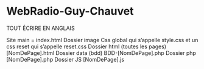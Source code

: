 # WebRadio-Guy-Chauvet

TOUT ÉCRIRE EN ANGLAIS 

Site main = index.html
Dossier image 
Css global qui s’appelle style.css et un css reset qui s’appelle reset.css 
Dossier html (toutes les pages) [NomDePage].html
Dossier data (bdd) BDD-[NomDePage].php
Dossier php [NomDePage].php
Dossier JS [NomDePage].js

